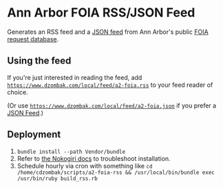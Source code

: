 # Ann Arbor FOIA RSS/JSON Feed

Generates an RSS feed and a [JSON feed](https://jsonfeed.org) from Ann Arbor's public [FOIA request database](https://www.a2gov.org/departments/city-clerk/Pages/FOIA-Requests.aspx).

## Using the feed

If you're just interested in reading the feed, add [`https://www.dzombak.com/local/feed/a2-foia.rss`](https://www.dzombak.com/local/feed/a2-foia.rss) to your feed reader of choice.

(Or use [`https://www.dzombak.com/local/feed/a2-foia.json`](https://www.dzombak.com/local/feed/a2-foia.json) if you prefer a [JSON Feed](https://jsonfeed.org).)

## Deployment

1. `bundle install --path Vendor/bundle`
2. Refer to [the Nokogiri docs](http://www.nokogiri.org/tutorials/installing_nokogiri.html) to troubleshoot installation.
3. Schedule hourly via cron with something like `cd /home/cdzombak/scripts/a2-foia-rss && /usr/local/bin/bundle exec /usr/bin/ruby build_rss.rb`
